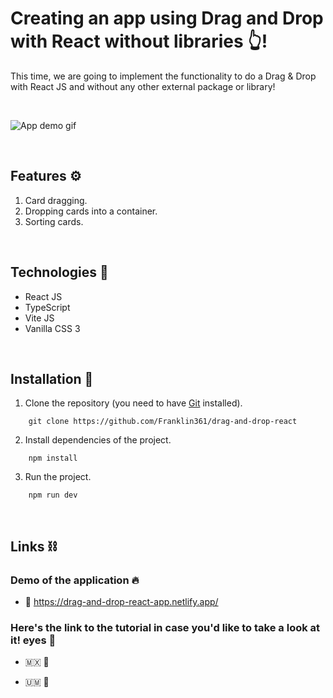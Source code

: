 # **Creating an app using Drag and Drop with React without libraries 👆!**

This time, we are going to implement the functionality to do a Drag & Drop with React JS and without any other external package or library!

&nbsp;

![App demo gif](https://res.cloudinary.com/dnxchppfm/image/upload/v1658172870/posts/dnd/dnd_sxj5en.gif)

&nbsp;

## **Features ⚙️**

1. Card dragging.
2. Dropping cards into a container.
3. Sorting cards.

&nbsp;

## **Technologies 🧪**

- React JS
- TypeScript
- Vite JS
- Vanilla CSS 3

&nbsp;

## **Installation 🧰**

1. Clone the repository (you need to have [Git](https://git-scm.com) installed).

```shell
    git clone https://github.com/Franklin361/drag-and-drop-react
```

2.  Install dependencies of the project.

```shell
    npm install
```

3. Run the project.
```shell
    npm run dev
```

&nbsp;

## **Links ⛓️**

### Demo of the application 🔥
- 🔗 https://drag-and-drop-react-app.netlify.app/

### Here's the link to the tutorial in case you'd like to take a look at it! eyes 👀

- 🇲🇽 🔗 

- 🇺🇲 🔗 
